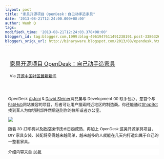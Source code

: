 ```yaml
--- 
layout: post 
title: "家具开源项目 OpenDesk：自己动手造家具" 
date: '2013-08-21T12:24:00.000+08:00' 
author: Wenh Q
tags:
modified\_time: '2013-08-21T12:24:03.378+08:00' 
blogger\_id: tag:blogger.com,1999:blog-4961947611491238191.post-3386326951134093434
blogger\_orig\_url: http://binaryware.blogspot.com/2013/08/opendesk.html
---
```

<div style="margin: 10px; padding: 5px;">

<div style="font-size: 18px;">

[家具开源项目
OpenDesk：自己动手造家具](http://www.oschina.net/p/opendesk)

</div>

<div style="font-size: 13px;">

Via [开源中国社区最新新闻](http://www.oschina.net/?from=rss)

</div>

</div>

<div style="font-size: 13px; padding: 15px 0 10px 10px;">

OpenDesk 由[Joni](https://twitter.com/jonisteiner) & [David
Steiner](http://www.davidsteiner.co.uk/)两兄弟与 Development 00
联手创办，是首个与[FabHub](https://www.fabhub.io/)网站兼容的项目，后者可让用户搜索附近地区的制造商。你还能通过[ShopBot](http://www.shopbottools.com/)找到某人为你切割部件然后送到你的住所或者办公室。



![](http://static.oschina.net/uploads/img/201308/21075033_sOE1.jpg)

<div
style="background-color: white; font-family: 微软雅黑, Verdana, sans-serif, 宋体; line-height: 21px; margin-bottom: 10px; padding: 0px;">

随着 3D 打印机以及数控操作技术日趋成熟，再加上 OpenDesk
这类开源家具项目，DIY
家具安装、装配将变得越来越简单，越来越多的人就能在几天内打造出属于自己的一整套家具。

</div>

<div
style="background-color: white; font-family: 微软雅黑, Verdana, sans-serif, 宋体; line-height: 21px; margin-bottom: 10px; padding: 0px;">

介绍内容来自 [36氪](http://www.36kr.com/p/205564.html)

</div>

</div>
